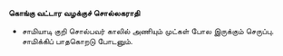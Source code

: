 **கொங்கு வட்டார வழக்குச் சொல்லகராதி**
- சாமியாடி குறி சொல்பவர் காலில் அணியும் முட்கள் போல இருக்கும் செருப்பு. சாமிக்கிப் பாதகொறடு போடனும்.

